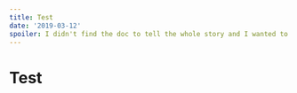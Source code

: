 ```yaml
---
title: Test
date: '2019-03-12'
spoiler: I didn't find the doc to tell the whole story and I wanted to go beyond the basic implementation to something more like my non-TypeScript starter template.
---
```


# Test